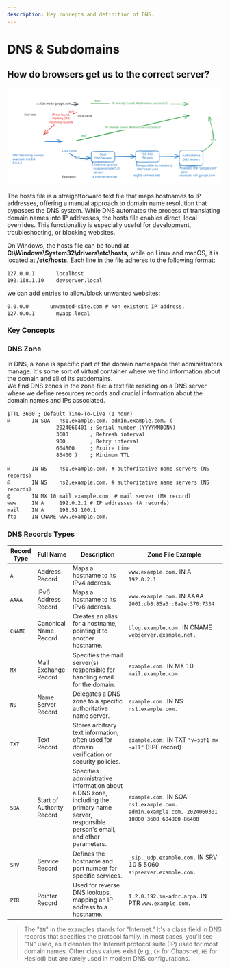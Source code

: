```yaml
---
description: Key concepts and definition of DNS.
---
```


# DNS & Subdomains

## How do browsers get us to the correct server?

<img src="../../../.gitbook/assets/file.excalidraw.svg" alt="DNS in a nutshell" class="gitbook-drawing">

The hosts file is a straightforward text file that maps hostnames to IP addresses, offering a manual approach to domain name resolution that bypasses the DNS system. While DNS automates the process of translating domain names into IP addresses, the hosts file enables direct, local overrides. This functionality is especially useful for development, troubleshooting, or blocking websites.

On Windows, the hosts file can be found at **C:\Windows\System32\drivers\etc\hosts**, while on Linux and macOS, it is located at **/etc/hosts**. Each line in the file adheres to the following format:

```
127.0.0.1       localhost
192.168.1.10    devserver.local
```

we can add entries to allow/block unwanted websites:

```
0.0.0.0       unwanted-site.com # Non existent IP address.
127.0.0.1       myapp.local
```

### Key Concepts

### DNS Zone

In DNS, a zone is specific part of the domain namespace that administrators manage. It's some sort of virtual container where we find information about the domain and all of its subdomains.\
We find DNS zones in the zone file: a text file residing on a DNS server where we define resources records and crucial information about the domain names and IPs associated.

```dns-zone-file
$TTL 3600 ; Default Time-To-Live (1 hour)
@       IN SOA   ns1.example.com. admin.example.com. (
                2024060401 ; Serial number (YYYYMMDDNN)
                3600       ; Refresh interval
                900        ; Retry interval
                604800     ; Expire time
                86400 )    ; Minimum TTL

@       IN NS    ns1.example.com. # authoritative name servers (NS records)
@       IN NS    ns2.example.com. # authoritative name servers (NS records)
@       IN MX 10 mail.example.com. # mail server (MX record)
www     IN A     192.0.2.1 # IP addresses (A records)
mail    IN A     198.51.100.1
ftp     IN CNAME www.example.com.
```

### DNS Records Types

| Record Type | Full Name                 | Description                                                                                                                                 | Zone File Example                                                                              |
| ----------- | ------------------------- | ------------------------------------------------------------------------------------------------------------------------------------------- | ---------------------------------------------------------------------------------------------- |
| `A`         | Address Record            | Maps a hostname to its IPv4 address.                                                                                                        | `www.example.com.` IN A `192.0.2.1`                                                            |
| `AAAA`      | IPv6 Address Record       | Maps a hostname to its IPv6 address.                                                                                                        | `www.example.com.` IN AAAA `2001:db8:85a3::8a2e:370:7334`                                      |
| `CNAME`     | Canonical Name Record     | Creates an alias for a hostname, pointing it to another hostname.                                                                           | `blog.example.com.` IN CNAME `webserver.example.net.`                                          |
| `MX`        | Mail Exchange Record      | Specifies the mail server(s) responsible for handling email for the domain.                                                                 | `example.com.` IN MX 10 `mail.example.com.`                                                    |
| `NS`        | Name Server Record        | Delegates a DNS zone to a specific authoritative name server.                                                                               | `example.com.` IN NS `ns1.example.com.`                                                        |
| `TXT`       | Text Record               | Stores arbitrary text information, often used for domain verification or security policies.                                                 | `example.com.` IN TXT `"v=spf1 mx -all"` (SPF record)                                          |
| `SOA`       | Start of Authority Record | Specifies administrative information about a DNS zone, including the primary name server, responsible person's email, and other parameters. | `example.com.` IN SOA `ns1.example.com. admin.example.com. 2024060301 10800 3600 604800 86400` |
| `SRV`       | Service Record            | Defines the hostname and port number for specific services.                                                                                 | `_sip._udp.example.com.` IN SRV 10 5 5060 `sipserver.example.com.`                             |
| `PTR`       | Pointer Record            | Used for reverse DNS lookups, mapping an IP address to a hostname.                                                                          | `1.2.0.192.in-addr.arpa.` IN PTR `www.example.com.`                                            |

> The "`IN`" in the examples stands for "Internet." It's a class field in DNS records that specifies the protocol family. In most cases, you'll see "`IN`" used, as it denotes the Internet protocol suite (IP) used for most domain names. Other class values exist (e.g., `CH` for Chaosnet, `HS` for Hesiod) but are rarely used in modern DNS configurations.
